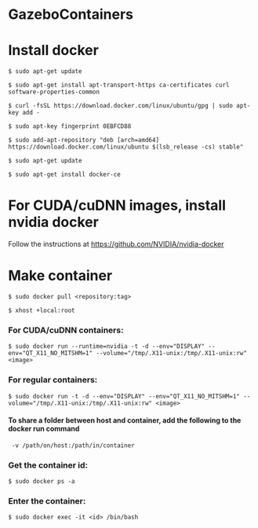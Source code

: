 # GazeboContainers
# Install docker
```
$ sudo apt-get update
```
```
$ sudo apt-get install apt-transport-https ca-certificates curl software-properties-common
```
```
$ curl -fsSL https://download.docker.com/linux/ubuntu/gpg | sudo apt-key add -
```
```
$ sudo apt-key fingerprint 0EBFCD88
```
```
$ sudo add-apt-repository "deb [arch=amd64] https://download.docker.com/linux/ubuntu $(lsb_release -cs) stable"
 ``` 
 ```
$ sudo apt-get update
```
```
$ sudo apt-get install docker-ce
```


# For CUDA/cuDNN images, install nvidia docker

Follow the instructions at https://github.com/NVIDIA/nvidia-docker


# Make container

```
$ sudo docker pull <repository:tag>
```
```
$ xhost +local:root
```

### For CUDA/cuDNN containers:
```
$ sudo docker run --runtime=nvidia -t -d --env="DISPLAY" --env="QT_X11_NO_MITSHM=1" --volume="/tmp/.X11-unix:/tmp/.X11-unix:rw" <image>
```
### For regular containers:
```
$ sudo docker run -t -d --env="DISPLAY" --env="QT_X11_NO_MITSHM=1" --volume="/tmp/.X11-unix:/tmp/.X11-unix:rw" <image>
```

#### To share a folder between host and container, add the following to the docker run command
```
 -v /path/on/host:/path/in/container
```
### Get the container id:
```
$ sudo docker ps -a
```
### Enter the container:
```
$ sudo docker exec -it <id> /bin/bash
```
